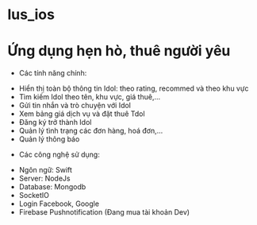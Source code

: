 # lus_ios
# Ứng dụng hẹn hò, thuê người yêu
- Các tính năng chính:
 + Hiển thị toàn bộ thông tin Idol: theo rating, recommed và theo khu vực 
 + Tìm kiếm Idol theo tên, khu vực, giá thuê,...
 + Gửi tin nhắn và trò chuyện với Idol
 + Xem bảng giá dịch vụ và đặt thuê Tdol
 + Đăng ký trở thành Idol
 + Quản lý tình trạng các đơn hàng, hoá đơn,...
 + Quản lý thông báo
- Các công nghệ sử dụng:
 + Ngôn ngữ: Swift
 + Server: NodeJs
 + Database: Mongodb
 + SocketIO
 + Login Facebook, Google
 + Firebase Pushnotification (Đang mua tài khoản Dev)
